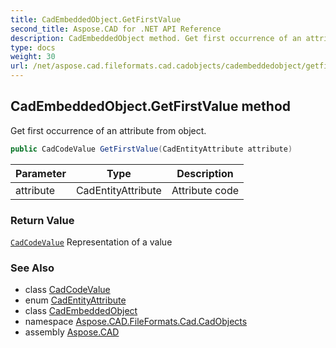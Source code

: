 ```yaml
---
title: CadEmbeddedObject.GetFirstValue
second_title: Aspose.CAD for .NET API Reference
description: CadEmbeddedObject method. Get first occurrence of an attribute from object
type: docs
weight: 30
url: /net/aspose.cad.fileformats.cad.cadobjects/cadembeddedobject/getfirstvalue/
---
```

## CadEmbeddedObject.GetFirstValue method

Get first occurrence of an attribute from object.

```csharp
public CadCodeValue GetFirstValue(CadEntityAttribute attribute)
```

| Parameter | Type | Description |
| --- | --- | --- |
| attribute | CadEntityAttribute | Attribute code |

### Return Value

[`CadCodeValue`](../../../aspose.cad.fileformats.cad/cadcodevalue/) Representation of a value

### See Also

* class [CadCodeValue](../../../aspose.cad.fileformats.cad/cadcodevalue/)
* enum [CadEntityAttribute](../../../aspose.cad.fileformats.cad/cadentityattribute/)
* class [CadEmbeddedObject](../)
* namespace [Aspose.CAD.FileFormats.Cad.CadObjects](../../cadembeddedobject/)
* assembly [Aspose.CAD](../../../)


